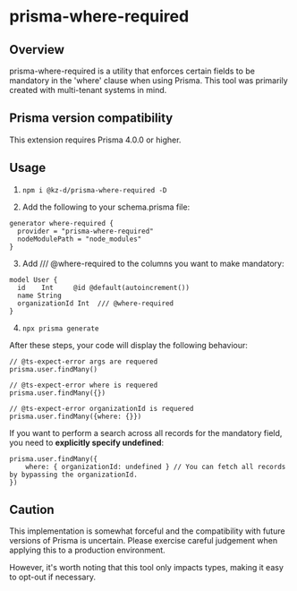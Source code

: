 # prisma-where-required

## Overview
prisma-where-required is a utility that enforces certain fields to be mandatory in the 'where' clause when using Prisma. 
This tool was primarily created with multi-tenant systems in mind.


##  Prisma version compatibility
This extension requires Prisma 4.0.0 or higher.

## Usage
1. `npm i @kz-d/prisma-where-required -D`

2. Add the following to your schema.prisma file:

```
generator where-required {
  provider = "prisma-where-required"
  nodeModulePath = "node_modules"
}
```

3. Add /// @where-required to the columns you want to make mandatory:

```
model User {
  id    Int     @id @default(autoincrement())
  name String
  organizationId Int  /// @where-required
}
```

4. `npx prisma generate`

After these steps, your code will display the following behaviour:

```
// @ts-expect-error args are requered
prisma.user.findMany()

// @ts-expect-error where is requered
prisma.user.findMany({})

// @ts-expect-error organizationId is requered
prisma.user.findMany({where: {}})
```

If you want to perform a search across all records for the mandatory field, you need to **explicitly specify undefined**:

```
prisma.user.findMany({
    where: { organizationId: undefined } // You can fetch all records by bypassing the organizationId.
})
```

## Caution
This implementation is somewhat forceful and the compatibility with future versions of Prisma is uncertain. Please exercise careful judgement when applying this to a production environment.

However, it's worth noting that this tool only impacts types, making it easy to opt-out if necessary.
